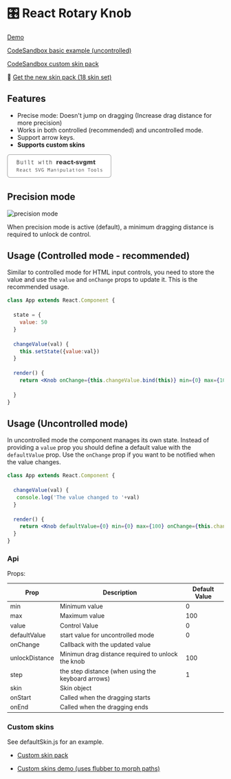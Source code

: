 # 🎛 React Rotary Knob

[Demo](https://hugozap.github.io/react-rotary-knob/storybook)

[CodeSandbox basic example (uncontrolled)](https://codesandbox.io/s/xo0z2kkqq)

[CodeSandbox custom skin pack](https://codesandbox.io/s/6w9vqn0x3w)

💙  [Get the new skin pack (18 skin set)](https://github.com/hugozap/react-rotary-knob-skin-pack)

## Features

- Precise mode: Doesn't jump on dragging (Increase drag distance for more precision)
- Works in both controlled (recommended) and uncontrolled mode.
- Support arrow keys.
- **Supports custom skins**

<a href="https://github.com/hugozap/react-svgmt"> <img src="builtwith-svgmt.png"> </a>


## Precision mode

![precision mode](http://hugozap.github.io/react-rotary-knob/img/knob-basic2.gif)

When precision mode is active (default), a minimum dragging distance
is required to unlock de control. 

## Usage (Controlled mode - recommended)

Similar to controlled mode for HTML input controls,
you need to store the value and use the `value` and `onChange`
props to update it. This is the recommended usage.

```jsx
class App extends React.Component {

  state = {
    value: 50
  }

  changeValue(val) {
    this.setState({value:val})
  }

  render() {
    return <Knob onChange={this.changeValue.bind(this)} min={0} max={100} value={this.state.value}/>
     
  }
}
```

## Usage (Uncontrolled mode)

In uncontrolled mode the component manages its own state.
Instead of providing a `value` prop you should define a default value
with the `defaultValue` prop. Use the `onChange` prop if you want to
be notified when the value changes.

```jsx
class App extends React.Component {

  changeValue(val) {
   console.log('The value changed to '+val)
  }

  render() {
    return <Knob defaultValue={0} min={0} max={100} onChange={this.changeValue.bind(this)}  />
  }
}
```

### Api

Props:

| Prop | Description | Default Value |
|-----|--------------|----|
| min | Minimum value| 0 |
| max | Maximum value| 100 |
| value | Control Value | 0 |
| defaultValue | start value for uncontrolled mode | 0 |
| onChange | Callback with the updated value | |
| unlockDistance | Minimun drag distance required to unlock the knob | 100 |
| step | the step distance (when using the keyboard arrows) | 1 |
| skin | Skin object| |
| onStart | Called when the dragging starts |
| onEnd | Called when the dragging ends |



### Custom skins

See defaultSkin.js for an example.

- [Custom skin pack](https://github.com/hugozap/react-rotary-knob-skin-pack)

- [Custom skins demo (uses flubber to morph paths)](https://hugozap.github.io/react-rotary-knob-custom-skins-demo/)


